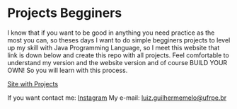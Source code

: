 # Projects Begginers
I know that if you want to be good in anything you need practice
as the most you can, so theses days I want to do simple begginers
projects to level up my skill with Java Programming Language, so
I meet this website that link is down below and create this repo
with all projects. Feel comfortable to understand my version and
the website version and of course BUILD YOUR OWN! So you will learn
with this process.

[Site with Projects](https://alonza.com.br/projetos-em-java/)

If you want contact me:
[Instagram](https://www.instagram.com/luizgmelo)
My e-mail: luiz.guilhermemelo@ufrpe.br